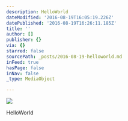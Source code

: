 ```yaml
---
description: HelloWorld
dateModified: '2016-08-19T16:05:19.226Z'
datePublished: '2016-08-19T16:26:11.185Z'
title: ''
author: []
publisher: {}
via: {}
starred: false
sourcePath: _posts/2016-08-19-helloworld.md
inFeed: true
hasPage: false
inNav: false
_type: MediaObject

---
```

![](https://the-grid-user-content.s3-us-west-2.amazonaws.com/c4d6c97f-1555-4b51-9385-ca05d0341c4a.jpg)

HelloWorld